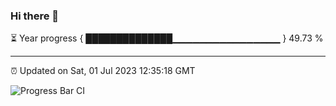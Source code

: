 ### Hi there 👋

⏳ Year progress { ██████████████▁▁▁▁▁▁▁▁▁▁▁▁▁▁▁▁ } 49.73 %

---

⏰ Updated on Sat, 01 Jul 2023 12:35:18 GMT

![Progress Bar CI](https://github.com/ZhaoGui/ZhaoGui/workflows/Progress%20Bar%20CI/badge.svg)
